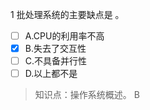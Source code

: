 1
批处理系统的主要缺点是 。
- [ ] A.CPU的利用率不高 
- [x] B.失去了交互性 
- [ ] C.不具备并行性 
- [ ] D.以上都不是

> 知识点：操作系统概述。
> B
